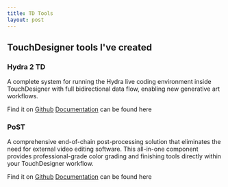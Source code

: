 ```yaml
---
title: TD Tools
layout: post
---
```

## TouchDesigner tools I've created

### Hydra 2 TD 

A complete system for running the Hydra live coding environment inside TouchDesigner with full bidirectional data flow, enabling new generative art workflows.

Find it on [Github](https://github.com/grinchdubs/Hydra2TD-1.0)
[Documentation](https://github.com/grinchdubs/Hydra2TD-1.0/tree/main/documentation) can be found here



### PoST

A comprehensive end-of-chain post-processing solution that eliminates the need for external video editing software. This all-in-one component provides professional-grade color grading and finishing tools directly within your TouchDesigner workflow.

Find it on [Github](https://github.com/grinchdubs/PoST)
[Documentation](https://github.com/grinchdubs/PoST/blob/main/README.md) can be found here

